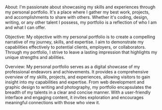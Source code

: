 About:
I'm passionate about showcasing my skills and experiences through my personal portfolio. It's a place where I gather my best work, projects, and accomplishments to share with others. Whether it's coding, design, writing, or any other talent I possess, my portfolio is a reflection of who I am and what I can offer.

Objective:
My objective with my personal portfolio is to create a compelling narrative of my journey, skills, and expertise. I aim to demonstrate my capabilities effectively to potential clients, employers, or collaborators. Through my portfolio, I strive to leave a lasting impression that highlights my unique strengths and abilities.

Overview:
My personal portfolio serves as a digital showcase of my professional endeavors and achievements. It provides a comprehensive overview of my skills, projects, and experiences, allowing visitors to gain insight into my capabilities and expertise. From web development and graphic design to writing and photography, my portfolio encapsulates the breadth of my talents in a clear and concise manner. With a user-friendly interface and engaging content, it invites exploration and encourages meaningful connections with those who view it.






